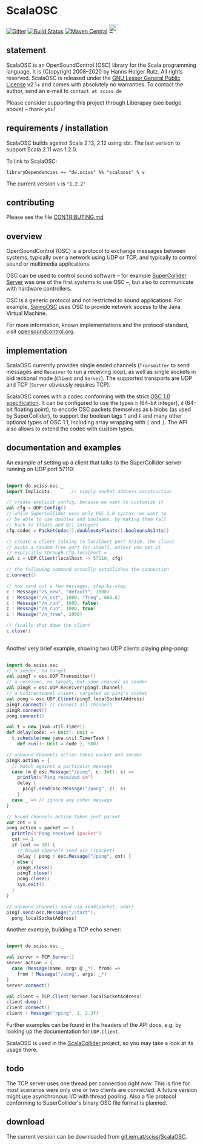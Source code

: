 # ScalaOSC

[![Gitter](https://badges.gitter.im/Join%20Chat.svg)](https://gitter.im/Sciss/ScalaOSC?utm_source=badge&utm_medium=badge&utm_campaign=pr-badge&utm_content=badge)
[![Build Status](https://travis-ci.org/Sciss/ScalaOSC.svg?branch=main)](https://travis-ci.org/Sciss/ScalaOSC)
[![Maven Central](https://maven-badges.herokuapp.com/maven-central/de.sciss/scalaosc_2.13/badge.svg)](https://maven-badges.herokuapp.com/maven-central/de.sciss/scalaosc_2.13)
<a href="https://liberapay.com/sciss/donate"><img alt="Donate using Liberapay" src="https://liberapay.com/assets/widgets/donate.svg" height="24"></a>

## statement

ScalaOSC is an OpenSoundControl (OSC) library for the Scala programming language. It is (C)opyright 2008&ndash;2020
by Hanns Holger Rutz. All rights reserved. ScalaOSC is released under 
the [GNU Lesser General Public License](https://git.iem.at/sciss/ScalaOSC/raw/main/LICENSE) v2.1+ and comes with
absolutely no warranties. To contact the author, send an e-mail to `contact at sciss.de`

Please consider supporting this project through Liberapay (see badge above) – thank you!

## requirements / installation

ScalaOSC builds against Scala 2.13, 2.12 using sbt. The last version to support Scala 2.11 was 1.2.0.

To link to ScalaOSC:

    libraryDependencies += "de.sciss" %% "scalaosc" % v

The current version `v` is `"1.2.2"`

## contributing

Please see the file [CONTRIBUTING.md](CONTRIBUTING.md)

## overview

OpenSoundControl (OSC) is a protocol to exchange messages between systems, typically over a network using UDP or TCP,
and typically to control sound or multimedia applications.

OSC can be used to control sound software &ndash; for example [SuperCollider Server](http://supercollider.sf.net/) was
one of the first systems to use OSC &ndash;, but also to communicate with hardware controllers.

OSC is a generic protocol and not restricted to sound applications:
For example, [SwingOSC](http://www.sciss.de/swingOSC/) uses OSC to provide network access to the Java Virtual Machine.

For more information, known implementations and the protocol standard, visit [opensoundcontrol.org](http://opensoundcontrol.org/).

## implementation

ScalaOSC currently provides single ended channels (`Transmitter` to send messages and `Receiver` to run a receiving
loop), as well as single sockets in bidirectional mode (`Client` and `Server`). The supported transports are UDP
and TCP (`Server` obviously requires TCP).

ScalaOSC comes with a codec conforming with the strict [OSC 1.0 specification](http://opensoundcontrol.org/spec-1_0).
It can be configured to use the types `h` (64-bit integer), `d` (64-bit floating point), to encode OSC packets
themselves as `b` blobs (as used by SuperCollider), to support the boolean tags `T` and `F` and many other optional
types of OSC 1.1, including array wrapping with `[` and `]`. The API also allows to extend the codec with custom types.

## documentation and examples

An example of setting up a client that talks to the SuperCollider server running on UDP port 57110:

```scala
    
import de.sciss.osc._
import Implicits._      // simply socket address construction

// create explicit config, because we want to customize it
val cfg = UDP.Config()  
// while SuperCollider uses only OSC 1.0 syntax, we want to
// be able to use doubles and booleans, by making them fall
// back to floats and 0/1 integers
cfg.codec = PacketCodec().doublesAsFloats().booleansAsInts()

// create a client talking to localhost port 57110. the client
// picks a random free port for itself, unless you set it
// explicitly through cfg.localPort = ...
val c = UDP.Client(localhost -> 57110, cfg)

// the following command actually establishes the connection
c.connect()

// now send out a few messages, step-by-step:
c ! Message("/s_new", "default", 1000)
c ! Message("/n_set", 1000, "freq", 666.6)
c ! Message("/n_run", 1000, false)
c ! Message("/n_run", 1000, true)
c ! Message("/n_free", 1000)

// finally shut down the client
c.close()
    
```

Another very brief example, showing two UDP clients playing ping-pong:

```scala
    
import de.sciss.osc
// a sender, no target
val pingT = osc.UDP.Transmitter()
// a receiver, no target, but same channel as sender
val pingR = osc.UDP.Receiver(pingT.channel)
// a bidirectional client, targeted at ping's socket
val pong = osc.UDP.Client(pingT.localSocketAddress)
pingT.connect() // connect all channels
pingR.connect()
pong.connect()

val t = new java.util.Timer()
def delay(code: => Unit): Unit =
  t.schedule(new java.util.TimerTask {
    def run(): Unit = code }, 500)

// unbound channels action takes packet and sender
pingR.action = {
  // match against a particular message
  case (m @ osc.Message("/ping", c: Int), s) =>
    println(s"Ping received $m")
    delay {
      pingT.send(osc.Message("/pong", c), s)
    }
  case _ => // ignore any other message
}

// bound channels action takes just packet
var cnt = 0
pong.action = packet => {
  println(s"Pong received $packet")
  cnt += 1
  if (cnt <= 10) {
    // bound channels send via !(packet)
    delay { pong ! osc.Message("/ping", cnt) }
  } else {
    pingR.close()
    pingT.close()
    pong.close()
    sys.exit()
  }
}

// unbound channels send via send(packet, addr)
pingT.send(osc.Message("/start"),
  pong.localSocketAddress)

```

Another example, building a TCP echo server:

```scala

import de.sciss.osc._

val server = TCP.Server()
server.action = {
  case (Message(name, args @ _*), from) =>
    from ! Message("/pong", args: _*)
}
server.connect()

val client = TCP.Client(server.localSocketAddress)
client.dump()
client.connect()
client ! Message("/ping", 1, 2.3f)
```

Further examples can be found in the headers of the API docs, e.g. by looking up the documentation for `UDP.Client`.

ScalaOSC is used in the [ScalaCollider](http://www.sciss.de/scalaCollider/) project, so you may take a look at its usage there.

## todo

The TCP server uses one thread per connection right now. This is fine for most scenarios were only one or two clients
are connected. A future version might use asynchronous I/O with thread pooling. Also a file protocol conforming to
SuperCollider's binary OSC file format is planned.

## download

The current version can be downloaded from [git.iem.at/sciss/ScalaOSC](https://git.iem.at/sciss/ScalaOSC).

